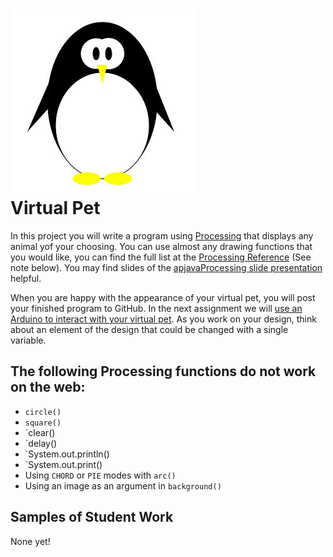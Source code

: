 ![](Penguin.JPG)   
Virtual Pet
=============

In this project you will write a program using [Processing](https://processing.org) that displays any animal yof your choosing. You can use almost any drawing functions that you would like, you can find the full list at the [Processing Reference](https://processing.org/reference) (See note below).  You may find slides of the [apjavaProcessing slide presentation](https://docs.google.com/presentation/d/1sqbareaFmF9fMcp0XOl3hRO6hAlrU5WIaj4V-Kd3eDI/edit?usp=sharing) helpful. 

When you are happy with the appearance of your virtual pet, you will post your finished program to GitHub. In the next assignment we will [use an Arduino to interact with your virtual pet](https://github.com/APCSLowell/LightSensorController#use-an-adafruit-circuit-playground-as-an-input-device-in-a-processing-program). As you work on your design, think about an element of the design that could be changed with a single variable.

The following Processing functions do not work on the web:
----------------------------------------------------------
+ `circle()`
+ `square()`
+ `clear()
+ `delay()
+ `System.out.println()
+ `System.out.print()
+ Using `CHORD` or `PIE` modes with `arc()`
+ Using an image as an argument in `background()`

Samples of Student Work
-----------------------
None yet! 

